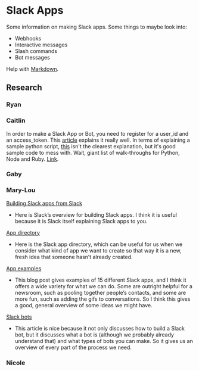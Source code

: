 # Slack Apps

Some information on making Slack apps. Some things to maybe look into:
- Webhooks
- Interactive messages
- Slash commands
- Bot messages

Help with [Markdown](https://guides.github.com/features/mastering-markdown/).

## Research



### Ryan

### Caitlin
In order to make a Slack App or Bot, you need to register for a user_id and an access_token. This [article](https://www.viget.com/articles/how-to-build-your-own-slack-app-and-bot/) explains it really well. In terms of explaining a sample python script, [this](https://www.fullstackpython.com/blog/build-first-slack-bot-python.html) isn't the clearest explanation, but it's good sample code to mess with.
Wait, giant list of walk-throughs for Python, Node and Ruby. [Link](https://botwiki.org/tutorials/slackbots/).
### Gaby

### Mary-Lou
[Building Slack apps from Slack](https://api.slack.com/slack-apps)

* Here is Slack’s overview for building Slack apps. I think it is useful because it is Slack itself explaining Slack apps to you.

[App directory](https://slack.com/apps/category/At0EFWTR6D-featured)

* Here is the Slack app directory, which can be useful for us when we consider what kind of app we want to create so that way it is a new, fresh idea that someone hasn’t already created.

[App examples](https://blog.hubspot.com/marketing/slack-apps-integrations)

* This blog post gives examples of 15 different Slack apps, and I think it offers a wide variety for what we can do. Some are outright helpful for a newsroom, such as pooling together people’s contacts, and some are more fun, such as adding the gifs to conversations. So I think this gives a good, general overview of some ideas we might have. 

[Slack bots](https://zapier.com/blog/how-to-build-chat-bot/)

* This article is nice because it not only discusses how to build a Slack bot, but it discusses what a bot is (although we probably already understand that) and what types of bots you can make. So it gives us an overview of every part of the process we need. 


### Nicole
